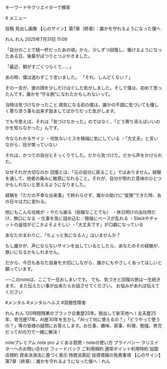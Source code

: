 キーワードやクリエイターで検索


4
メニュー

 投稿
見出し画像
【心のサイン】第7章（終章）：誰かを守れるようになった僕へ

れん
れん
2025年7月31日 11:09

「自分のことで精一杯だったあの頃」から、少しずつ回復し、働けるようになったある日、後輩がぽつりとつぶやきました。

「最近、朝がすごくつらくて……」

あの時、僕は迷わずこう言いました。
「それ、しんどくない？」

その一言が、彼の顔を少しだけほぐした気がしました。そして僕は、初めて思ったんです。誰かを“守る側”になれたかもしれないって。

当時は気づけなかったこと
病気になる前の僕は、誰かの不調に気づいても優しく寄り添う事も出来ず励ましてばかりだった気がします。

でも今思えば、それは「気づけなかった」のではなく、「どう寄り添えばいいのかを知らなかった」んです。

今ならわかるサイン
・何気ないミスを極端に気にしている
・「大丈夫」と言いながら、目が笑っていない

それは、かつての自分とそっくりでした。だから気づけた。だから声をかけられた。

なぜそれが大切なのか
回復とは、「元の自分に戻ること」ではありません。経験を通して、他者の痛みに敏感になれること。それが、自分が倒れた意味のひとつかもしれないと思えるようになりました。

経験を「ただの不幸な出来事」で終わらせず、誰かの助けに“変換”できた時、あの日々は力に変わる。

他にもこんな兆候が
・やたら謝る（些細なことでも）
・休日明けの出社時だけ、無口になる
・仕事を急に詰め込む／極端にペースが乱れる
・Slackやチャットの返信がどこかよそよそしい
・「大丈夫です」が口癖になっている

あなたのまわりに、「ちょっと気になる人」はいませんか？

もし誰かが、声にならないサインを出しているとしたら、あなたのその経験が、救いになるかもしれません。

だから、今日もあなた自身を大切にしながら、誰かにもやさしくあってほしいと願っています。

──このnoteは、ここで一旦おしまいです。
でも、気づきと回復の旅は一生続きます。
また伝えたい事が出来たらお話させてください。
お悩みがあれば伝えてください



#メンタル
#メンタルヘルス
#双極性障害





れん
れん
120時間残業のブラック企業歴25年。脱出して新天地へ！主夫歴25年、育児歴17年、AI歴30年を生かし「AIって何に使えるの？」「どうやって使うの？」等の皆様の疑問にお答えします。お仕事、趣味、家事、料理、勉強、育児だってAIの力で一緒に解決！



noteプレミアム
note pro
よくある質問・noteの使い方
プライバシー
クリエイターへのお問い合わせ
フィードバック
ご利用規約
通常ポイント利用特約
加盟店規約
資⾦決済法に基づく表⽰
特商法表記
投資情報の免責事項
【心のサイン】第7章（終章）：誰かを守れるようになった僕へ｜れん

